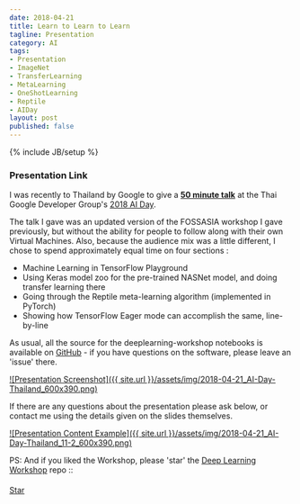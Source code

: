 ```yaml
---
date: 2018-04-21
title: Learn to Learn to Learn
tagline: Presentation
category: AI
tags:
- Presentation
- ImageNet
- TransferLearning
- MetaLearning
- OneShotLearning
- Reptile
- AIDay
layout: post
published: false
---
```

{% include JB/setup %}



### Presentation Link

I was recently to Thailand by Google to give a  <strong><a href="http://redcatlabs.com/2018-04-21_AI-Day-Thailand/" target="_blank">
50 minute talk</a></strong> at the Thai Google Developer Group's [2018 AI Day](http://redcatlabs.com/2018-04-21_AI-Day-Thailand/).

The talk I gave was an updated version of the FOSSASIA workshop I gave previously, but without
the ability for people to follow along with their own Virtual Machines.  Also, because the 
audience mix was a little different, I chose to spend approximately equal time on four sections : 

*  Machine Learning in TensorFlow Playground
*  Using Keras model zoo for the pre-trained NASNet model, and doing transfer learning there
*  Going through the Reptile meta-learning algorithm (implemented in PyTorch)
*  Showing how TensorFlow Eager mode can accomplish the same, line-by-line

As usual, all the source for the deeplearning-workshop notebooks 
is available on <a href="https://github.com/mdda/deep-learning-workshop" target="_blank">GitHub</a> - 
if you have questions on the software, please leave an 'issue' there.

<a href="http://redcatlabs.com/2018-04-21_AI-Day-Thailand/" target="_blank">
![Presentation Screenshot]({{ site.url }}/assets/img/2018-04-21_AI-Day-Thailand_600x390.png)
</a>

If there are any questions about the presentation please ask below, 
or contact me using the details given on the slides themselves.

<a href="http://redcatlabs.com/2018-04-21_AI-Day-Thailand/#/11/2" target="_blank">
![Presentation Content Example]({{ site.url }}/assets/img/2018-04-21_AI-Day-Thailand_11-2_600x390.png)
</a>


<!--
wmctrl -r "AI Day - Thailand 2018 - Mozilla Firefox" -e 0,-1,-1,1280,908 # Screenshot, CopyImage, Gimp-NewImageFromClipboard : 1280x832 Resize: 600x390

### Video Link

The presentation was kindly <a href="https://engineers.sg/video/deep-learning-d-i-y-workshop-fossasia-2018--2455" target="_blank">recorded by Engineers.sg</a>.
!-->

PS:  And if you liked the Workshop, please 'star' the <a href="https://github.com/mdda/deep-learning-workshop" target="_blank">Deep Learning Workshop</a> repo ::
<!-- From :: https://buttons.github.io/ -->
<!-- Place this tag where you want the button to render. -->
<span style="position:relative;top:5px;">
<a aria-label="Star mdda/deep-learning-workshop on GitHub" data-count-aria-label="# stargazers on GitHub" data-count-api="/repos/mdda/deep-learning-workshop#stargazers_count" data-count-href="/mdda/deep-learning-workshop/stargazers" data-icon="octicon-star" href="https://github.com/mdda/deep-learning-workshop" class="github-button">Star</a>
<!-- Place this tag right after the last button or just before your close body tag. -->
<script async defer id="github-bjs" src="https://buttons.github.io/buttons.js"></script>
</span>




